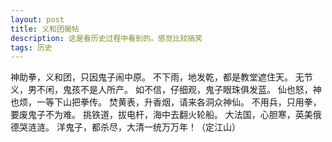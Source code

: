 ```yaml
---
layout: post
title: 义和团揭帖
description: 这是看历史过程中看到的。感觉比较搞笑
tags: 历史   
---
```


神助拳，义和团，只因鬼子闹中原。
不下雨，地发乾，都是教堂遮住天。 
无节义，男不闲，鬼孩不是人所产。 
如不信，仔细观，鬼子眼珠俱发蓝。 
仙也怒，神也烦，一等下山把拳传。 
焚黄表，升香烟，请来各洞众神仙。
不用兵，只用拳，要废鬼子不为难。
挑铁道，拔电杆，海中去翻火轮船。
大法国，心胆寒，英美俄德哭涟涟。
洋鬼子，都杀尽，大清一统万万年！（定江山）